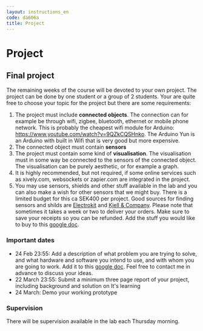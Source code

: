 ```yaml
---
layout: instructions_en
code: da606a
title: Project
---
```


# Project

## Final project 

The remaining weeks of the course will be devoted to your own project. The project can be done by one student or a group of 2 students. Your are quite free to choose your topic for the project but there are some requirements:1. The project must include **connected objects**. The connection can for example be through wifi, zigbee, bluetooth, ethernet or mobile phone network. This is probably the cheapest wifi module for Arduino: <https://www.youtube.com/watch?v=9QZkCQSHnko>. The Arduino Yun is an Arduino with built in Wifi that is very good but more expensive. 2. The connected object must contain **sensors**3. The project must contain some kind of **visualisation**. The visualisation must in some way be connected to the sensors of the connected object. The visualisation can be purely aesthetic, or for example a graph.  4. It is highly recommended, but not required, if some online services such as xively.com, websockets or zapier.com are integrated in the project. 5. You may use sensors, shields and other stuff available in the lab and you can also make a wish for other sensors that we might buy. There is a limited budget for this ca SEK400 per project. Good sources for finding sensors and shilds are [Electrokit](http://www.electrokit.com) and [Kjell & Company](http://kjell.com). Please note that sometimes it takes a week or two to deliver your orders. Make sure to save your receipts so you can be refunded. Add the stuff you would like to buy to this [google doc](https://docs.google.com/document/d/1RkimujxlGFIpV-FqxhBdi9RsrqYjmA9nQ_hVjN6r3HA/edit?usp=sharing).### Important dates
- 24 Feb 23:55: Add a description of what problem you are trying to solve, and what hardware and software you intend to use, and with whom you are going to work. Add it to this [google doc](https://docs.google.com/document/d/1RkimujxlGFIpV-FqxhBdi9RsrqYjmA9nQ_hVjN6r3HA/edit?usp=sharing). Feel free to contact me in advance to discuss your ideas. - 22 March 23:55: Submit a minimum three page report of your project, including background and solution on It's learning- 24 March: Demo your working prototype### SupervisionThere will be supervision available in the lab each Thursday morning. 

